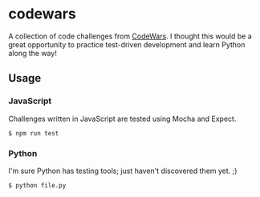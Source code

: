 # codewars

A collection of code challenges from [CodeWars](https://codewars.com).  I thought this would be a great opportunity to practice test-driven development and learn Python along the way!

## Usage

### JavaScript

Challenges written in JavaScript are tested using Mocha and Expect.

```
$ npm run test
```

### Python

I'm sure Python has testing tools; just haven't discovered them yet. ;)

```
$ python file.py
```